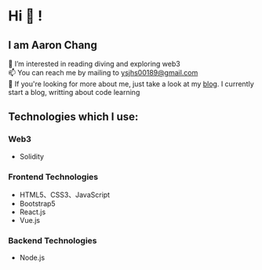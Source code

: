 # Hi 👋 !
## I am Aaron Chang
👀 I’m interested in reading diving and exploring web3<br>
📫 You can reach me by mailing to ysjhs00189@gmail.com<br>
💞️ If you're looking for more about me, just take a look at my [blog](https://medium.com/@aaron.eth). I currently start a blog, writting about code learning<br>

## Technologies which I use:
### Web3
- Solidity
### Frontend Technologies
- HTML5、CSS3、JavaScript
- Bootstrap5
- React.js
- Vue.js
### Backend Technologies
- Node.js


<!--
**aaron-eth/aaron-eth** is a ✨ _special_ ✨ repository because its `README.md` (this file) appears on your GitHub profile.

Here are some ideas to get you started:

- 🔭 I’m currently working on ...
- 🌱 I’m currently learning ...
- 👯 I’m looking to collaborate on ...
- 🤔 I’m looking for help with ...
- 💬 Ask me about ...
- 📫 How to reach me: ...
- 😄 Pronouns: ...
- ⚡ Fun fact: ...
-->
